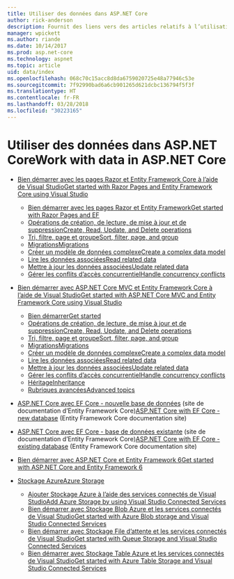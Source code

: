 ```yaml
---
title: Utiliser des données dans ASP.NET Core
author: rick-anderson
description: Fournit des liens vers des articles relatifs à l’utilisation des données. Les utilisateurs d’Entity Framework Core sont nombreux.
manager: wpickett
ms.author: riande
ms.date: 10/14/2017
ms.prod: asp.net-core
ms.technology: aspnet
ms.topic: article
uid: data/index
ms.openlocfilehash: 068c70c15acc8d8da6759020725e48a77946c53e
ms.sourcegitcommit: 7f92990bad6a6cb901265d621dcbc136794f5f3f
ms.translationtype: HT
ms.contentlocale: fr-FR
ms.lasthandoff: 03/28/2018
ms.locfileid: "30223165"
---
```

# <a name="work-with-data-in-aspnet-core"></a><span data-ttu-id="f1d00-104">Utiliser des données dans ASP.NET Core</span><span class="sxs-lookup"><span data-stu-id="f1d00-104">Work with data in ASP.NET Core</span></span>

* [<span data-ttu-id="f1d00-105">Bien démarrer avec les pages Razor et Entity Framework Core à l’aide de Visual Studio</span><span class="sxs-lookup"><span data-stu-id="f1d00-105">Get started with Razor Pages and Entity Framework Core using Visual Studio</span></span>](xref:data/ef-rp/index)

   * [<span data-ttu-id="f1d00-106">Bien démarrer avec les pages Razor et Entity Framework</span><span class="sxs-lookup"><span data-stu-id="f1d00-106">Get started with Razor Pages and EF</span></span>](xref:data/ef-rp/intro)
   * [<span data-ttu-id="f1d00-107">Opérations de création, de lecture, de mise à jour et de suppression</span><span class="sxs-lookup"><span data-stu-id="f1d00-107">Create, Read, Update, and Delete operations</span></span>](xref:data/ef-rp/crud)
   * [<span data-ttu-id="f1d00-108">Tri, filtre, page et groupe</span><span class="sxs-lookup"><span data-stu-id="f1d00-108">Sort, filter, page, and group</span></span>](xref:data/ef-rp/sort-filter-page)
   * [<span data-ttu-id="f1d00-109">Migrations</span><span class="sxs-lookup"><span data-stu-id="f1d00-109">Migrations</span></span>](xref:data/ef-rp/migrations)
   * [<span data-ttu-id="f1d00-110">Créer un modèle de données complexe</span><span class="sxs-lookup"><span data-stu-id="f1d00-110">Create a complex data model</span></span>](xref:data/ef-rp/complex-data-model)
   * [<span data-ttu-id="f1d00-111">Lire les données associées</span><span class="sxs-lookup"><span data-stu-id="f1d00-111">Read related data</span></span>](xref:data/ef-rp/read-related-data)
   * [<span data-ttu-id="f1d00-112">Mettre à jour les données associées</span><span class="sxs-lookup"><span data-stu-id="f1d00-112">Update related data</span></span>](xref:data/ef-rp/update-related-data)
   * [<span data-ttu-id="f1d00-113">Gérer les conflits d’accès concurrentiel</span><span class="sxs-lookup"><span data-stu-id="f1d00-113">Handle concurrency conflicts</span></span>](xref:data/ef-rp/concurrency)

*   [<span data-ttu-id="f1d00-114">Bien démarrer avec ASP.NET Core MVC et Entity Framework Core à l’aide de Visual Studio</span><span class="sxs-lookup"><span data-stu-id="f1d00-114">Get started with ASP.NET Core MVC and Entity Framework Core using Visual Studio</span></span>](ef-mvc/index.md)
    *   [<span data-ttu-id="f1d00-115">Bien démarrer</span><span class="sxs-lookup"><span data-stu-id="f1d00-115">Get started</span></span>](ef-mvc/intro.md)
    *   [<span data-ttu-id="f1d00-116">Opérations de création, de lecture, de mise à jour et de suppression</span><span class="sxs-lookup"><span data-stu-id="f1d00-116">Create, Read, Update, and Delete operations</span></span>](xref:data/ef-mvc/crud)
    *   [<span data-ttu-id="f1d00-117">Tri, filtre, page et groupe</span><span class="sxs-lookup"><span data-stu-id="f1d00-117">Sort, filter, page, and group</span></span>](xref:data/ef-mvc/sort-filter-page)
    *   [<span data-ttu-id="f1d00-118">Migrations</span><span class="sxs-lookup"><span data-stu-id="f1d00-118">Migrations</span></span>](xref:data/ef-mvc/migrations)
    *   [<span data-ttu-id="f1d00-119">Créer un modèle de données complexe</span><span class="sxs-lookup"><span data-stu-id="f1d00-119">Create a complex data model</span></span>](ef-mvc/complex-data-model.md)
    *   [<span data-ttu-id="f1d00-120">Lire les données associées</span><span class="sxs-lookup"><span data-stu-id="f1d00-120">Read related data</span></span>](ef-mvc/read-related-data.md)
    *   [<span data-ttu-id="f1d00-121">Mettre à jour les données associées</span><span class="sxs-lookup"><span data-stu-id="f1d00-121">Update related data</span></span>](ef-mvc/update-related-data.md)
    *   [<span data-ttu-id="f1d00-122">Gérer les conflits d’accès concurrentiel</span><span class="sxs-lookup"><span data-stu-id="f1d00-122">Handle concurrency conflicts</span></span>](ef-mvc/concurrency.md)
    *   [<span data-ttu-id="f1d00-123">Héritage</span><span class="sxs-lookup"><span data-stu-id="f1d00-123">Inheritance</span></span>](ef-mvc/inheritance.md)
    *   [<span data-ttu-id="f1d00-124">Rubriques avancées</span><span class="sxs-lookup"><span data-stu-id="f1d00-124">Advanced topics</span></span>](ef-mvc/advanced.md)
* <span data-ttu-id="f1d00-125">[ASP.NET Core avec EF Core - nouvelle base de données](https://docs.microsoft.com/ef/core/get-started/aspnetcore/new-db) (site de documentation d’Entity Framework Core)</span><span class="sxs-lookup"><span data-stu-id="f1d00-125">[ASP.NET Core with EF Core - new database](https://docs.microsoft.com/ef/core/get-started/aspnetcore/new-db) (Entity Framework Core documentation site)</span></span>
* <span data-ttu-id="f1d00-126">[ASP.NET Core avec EF Core - base de données existante](https://docs.microsoft.com/ef/core/get-started/aspnetcore/existing-db) (site de documentation d’Entity Framework Core)</span><span class="sxs-lookup"><span data-stu-id="f1d00-126">[ASP.NET Core with EF Core - existing database](https://docs.microsoft.com/ef/core/get-started/aspnetcore/existing-db) (Entity Framework Core documentation site)</span></span>
*   [<span data-ttu-id="f1d00-127">Bien démarrer avec ASP.NET Core et Entity Framework 6</span><span class="sxs-lookup"><span data-stu-id="f1d00-127">Get started with ASP.NET Core and Entity Framework 6</span></span>](entity-framework-6.md)
*   [<span data-ttu-id="f1d00-128">Stockage Azure</span><span class="sxs-lookup"><span data-stu-id="f1d00-128">Azure Storage</span></span>](azure-storage/index.md)
    *   [<span data-ttu-id="f1d00-129">Ajouter Stockage Azure à l’aide des services connectés de Visual Studio</span><span class="sxs-lookup"><span data-stu-id="f1d00-129">Add Azure Storage by using Visual Studio Connected Services</span></span>](https://azure.microsoft.com/documentation/articles/vs-azure-tools-connected-services-storage/)
    *   [<span data-ttu-id="f1d00-130">Bien démarrer avec Stockage Blob Azure et les services connectés de Visual Studio</span><span class="sxs-lookup"><span data-stu-id="f1d00-130">Get started with Azure Blob storage and Visual Studio Connected Services</span></span>](https://azure.microsoft.com/documentation/articles/vs-storage-aspnet5-getting-started-blobs/)
    *   [<span data-ttu-id="f1d00-131">Bien démarrer avec Stockage File d’attente et les services connectés de Visual Studio</span><span class="sxs-lookup"><span data-stu-id="f1d00-131">Get started with Queue Storage and Visual Studio Connected Services</span></span>](https://azure.microsoft.com/documentation/articles/vs-storage-aspnet5-getting-started-queues/)
    *   [<span data-ttu-id="f1d00-132">Bien démarrer avec Stockage Table Azure et les services connectés de Visual Studio</span><span class="sxs-lookup"><span data-stu-id="f1d00-132">Get started with Azure Table Storage and Visual Studio Connected Services</span></span>](https://azure.microsoft.com/documentation/articles/vs-storage-aspnet5-getting-started-tables/)


